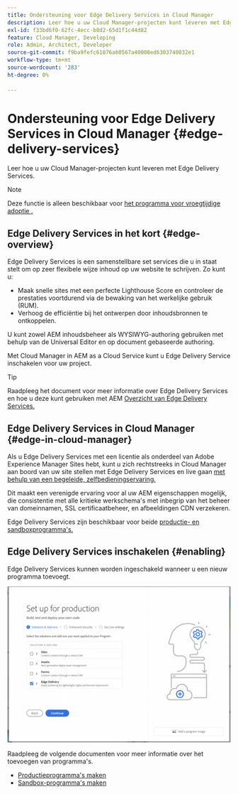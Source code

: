 ```yaml
---
title: Ondersteuning voor Edge Delivery Services in Cloud Manager
description: Leer hoe u uw Cloud Manager-projecten kunt leveren met Edge Delivery Services.
exl-id: f33bd6f0-62fc-4ecc-b8d2-65d1f1c44d82
feature: Cloud Manager, Developing
role: Admin, Architect, Developer
source-git-commit: f9ba9fefc61876a60567a40000ed6303740032e1
workflow-type: tm+mt
source-wordcount: '283'
ht-degree: 0%

---
```


# Ondersteuning voor Edge Delivery Services in Cloud Manager {#edge-delivery-services}

Leer hoe u uw Cloud Manager-projecten kunt leveren met Edge Delivery Services.

>[!NOTE]
>
>Deze functie is alleen beschikbaar voor [het programma voor vroegtijdige adoptie .](/help/implementing/cloud-manager/release-notes/current.md#early-adoption)

## Edge Delivery Services in het kort {#edge-overview}

Edge Delivery Services is een samenstellbare set services die u in staat stelt om op zeer flexibele wijze inhoud op uw website te schrijven. Zo kunt u:

* Maak snelle sites met een perfecte Lighthouse Score en controleer de prestaties voortdurend via de bewaking van het werkelijke gebruik (RUM).
* Verhoog de efficiëntie bij het ontwerpen door inhoudsbronnen te ontkoppelen.

U kunt zowel AEM inhoudsbeheer als WYSIWYG-authoring gebruiken met behulp van de Universal Editor en op document gebaseerde authoring.

Met Cloud Manager in AEM as a Cloud Service kunt u Edge Delivery Service inschakelen voor uw project.

>[!TIP]
>
>Raadpleeg het document voor meer informatie over Edge Delivery Services en hoe u deze kunt gebruiken met AEM [Overzicht van Edge Delivery Services.](/help/edge/overview.md)

## Edge Delivery Services in Cloud Manager {#edge-in-cloud-manager}

Als u Edge Delivery Services met een licentie als onderdeel van Adobe Experience Manager Sites hebt, kunt u zich rechtstreeks in Cloud Manager aan boord van uw site stellen met Edge Delivery Services en live gaan [met behulp van een begeleide, zelfbedieningservaring.](/help/implementing/cloud-manager/managing-code/private-repositories.md)

Dit maakt een verenigde ervaring voor al uw AEM eigenschappen mogelijk, die consistentie met alle kritieke werkschema&#39;s met inbegrip van het beheer van domeinnamen, SSL certificaatbeheer, en afbeeldingen CDN verzekeren.

Edge Delivery Services zijn beschikbaar voor beide [productie- en sandboxprogramma&#39;s.](/help/implementing/cloud-manager/getting-access-to-aem-in-cloud/program-types.md)

## Edge Delivery Services inschakelen {#enabling}

Edge Delivery Services kunnen worden ingeschakeld wanneer u een nieuw programma toevoegt.

![Productieprogramma met Edge Delivery Services toevoegen](assets/add-production-program-with-edge.png)

Raadpleeg de volgende documenten voor meer informatie over het toevoegen van programma&#39;s.

* [Productieprogramma&#39;s maken](/help/implementing/cloud-manager/getting-access-to-aem-in-cloud/creating-production-programs.md)
* [Sandbox-programma&#39;s maken](/help/implementing/cloud-manager/getting-access-to-aem-in-cloud/creating-sandbox-programs.md)
